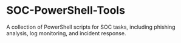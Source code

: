 # SOC-PowerShell-Tools
A collection of PowerShell scripts for SOC tasks, including phishing analysis, log monitoring, and incident response.

